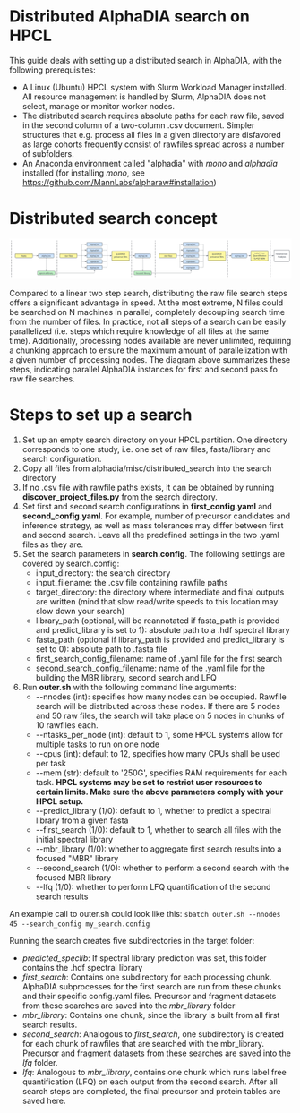 Distributed AlphaDIA search on HPCL
=================================================

This guide deals with setting up a distributed search in AlphaDIA, with the following prerequisites:
- A Linux (Ubuntu) HPCL system with Slurm Workload Manager installed. All resource management is handled by Slurm, AlphaDIA does not select, manage or monitor worker nodes.
- The distributed search requires absolute paths for each raw file, saved in the second column of a two-column .csv document. Simpler structures that e.g. process all files in a given directory are disfavored as large cohorts frequently consist of rawfiles spread across a number of subfolders.
- An Anaconda environment called "alphadia" with _mono_ and _alphadia_ installed (for installing _mono_, see https://github.com/MannLabs/alpharaw#installation)

Distributed search concept
==========================

![Distributed_Search](../../assets/distributed_search_schematic.svg)

Compared to a linear two step search, distributing the raw file search steps offers a significant advantage in speed. At the most extreme, N files could be searched on N machines in parallel, completely decoupling search time from the number of files. In practice, not all steps of a search can be easily parallelized (i.e. steps which require knowledge of all files at the same time). Additionally, processing nodes available are never unlimited, requiring a chunking approach to ensure the maximum amount of parallelization with a given number of processing nodes. The diagram above summarizes these steps, indicating parallel AlphaDIA instances for first and second pass fo raw file searches.

Steps to set up a search
========================

1. Set up an empty search directory on your HPCL partition. One directory corresponds to one study, i.e. one set of raw files, fasta/library and search configuration.
2. Copy all files from alphadia/misc/distributed_search into the search directory
3. If no .csv file with rawfile paths exists, it can be obtained by running **discover_project_files.py** from the search directory.
4. Set first and second search configurations in **first_config.yaml** and **second_config.yaml**. For example, number of precursor candidates and inference strategy, as well as mass tolerances may differ between first and second search.
Leave all the predefined settings in the two .yaml files as they are.
5. Set the search parameters in **search.config**. The following settings are covered by search.config:
    - input_directory: the search directory
    - input_filename: the .csv file containing rawfile paths
    - target_directory: the directory where intermediate and final outputs are written (mind that slow read/write speeds to this location may slow down your search)
    - library_path (optional, will be reannotated if fasta_path is provided and predict_library is set to 1): absolute path to a .hdf spectral library
    - fasta_path (optional if library_path is provided and predict_library is set to 0): absolute path to .fasta file
    - first_search_config_filename: name of .yaml file for the first search
    - second_search_config_filename: name of the .yaml file for the building the MBR library, second search and LFQ
6. Run **outer.sh** with the following command line arguments:
    - --nnodes (int): specifies how many nodes can be occupied. Rawfile search will be distributed across these nodes. If there are 5 nodes and 50 raw files, the search will take place on 5 nodes in chunks of 10 rawfiles each.
    - --ntasks_per_node (int): default to 1, some HPCL systems allow for multiple tasks to run on one node
    - --cpus (int): default to 12, specifies how many CPUs shall be used per task
    - --mem (str): default to '250G', specifies RAM requirements for each task.
    **HPCL systems may be set to restrict user resources to certain limits. Make sure the above parameters comply with your HPCL setup.**
    - --predict_library (1/0): default to 1, whether to predict a spectral library from a given fasta
    - --first_search (1/0): default to 1, whether to search all files with the initial spectral library
    - --mbr_library (1/0): whether to aggregate first search results into a focused "MBR" library
    - --second_search (1/0): whether to perform a second search with the focused MBR library
    - --lfq (1/0): whether to perform LFQ quantification of the second search results
    
An example call to outer.sh could look like this: ```sbatch outer.sh --nnodes 45 --search_config my_search.config```

Running the search creates five subdirectories in the target folder:

- _predicted_speclib_: If spectral library prediction was set, this folder contains the .hdf spectral library
- _first_search_: Contains one subdirectory for each processing chunk. AlphaDIA subprocesses for the first search are run from these chunks and their specific config.yaml files. Precursor and fragment datasets from these searches are saved into the _mbr_library_ folder
- _mbr_library_: Contains one chunk, since the library is built from all first search results.
- _second_search_: Analogous to _first_search_, one subdirectory is created for each chunk of rawfiles that are searched with the mbr_library. Precursor and fragment datasets from these searches are saved into the _lfq_ folder.
- _lfq_: Analogous to _mbr_library_, contains one chunk which runs label free quantification (LFQ) on each output from the second search. After all search steps are completed, the final precursor and protein tables are saved here.
